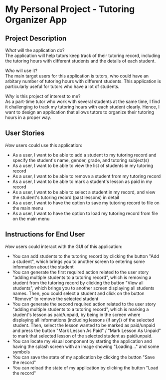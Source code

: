 # My Personal Project - Tutoring Organizer App

## Project Description

*What* will the application do?  
The application will help tutors keep track of their tutoring record, including the tutoring hours with different students and the details of each student.

*Who* will use it?  
The main target users for this application is tutors, who could have an arbitary number of tutoring hours with different students. This application is particularly useful for tutors who have a lot of students.

*Why* is this project of interest to me?  
As a part-time tutor who work with several students at the same time, I find it challenging to track my tutoring hours with each student clearly. Hence, I want to design an application that allows tutors to organize their tutoring hours in a proper way.


## User Stories

*How* users could use this application:
- As a user, I want to be able to add a student to my tutoring record and specify the student's name, gender, grade, and tutoring subject(s)
- As a user, I want to be able to view the list of students in my tutoring record
- As a user, I want to be able to remove a student from my tutoring record
- As a user, I want to be able to mark a student's lesson as paid in my record
- As a user, I want to be able to select a student in my record, and view the student's tutoring record (past lessons) in detail
- As a user, I want to have the option to save my tutoring record to file on the main menu
- As a user, I want to have the option to load my tutoring record from file on the main menu

## Instructions for End User

*How* users could interact with the GUI of this application:
- You can add students to the tutoring record by clicking the button "Add a student", which brings you to another screen to entering some information about the student
- You can generate the first required action related to the user story "adding multiple students to a tutoring record", which is removing a student from the tutoring record by clicking the button "View all students", which brings you to another screen displaying all students names. Then, you could select a student and click on the button "Remove" to remove the selected student
- You can generate the second required action related to the user story "adding multiple students to a tutoring record", which is marking a student's lesson as paid/unpaid, by being in the screen where displaying all informations (including lessons (if any)) of the selected student. Then, select the lesson wanted to be marked as paid/unpaid and press the button "Mark Lesson As Paid" / "Mark Lesson As Unpaid" to mark that selected lesson of the selected student as paid/unpaid.
- You can locate my visual component by starting the application and having the splash screen with an image showing "Loading..." and some symbols
- You can save the state of my application by clicking the button "Save the record"
- You can reload the state of my application by clicking the button "Load the record"